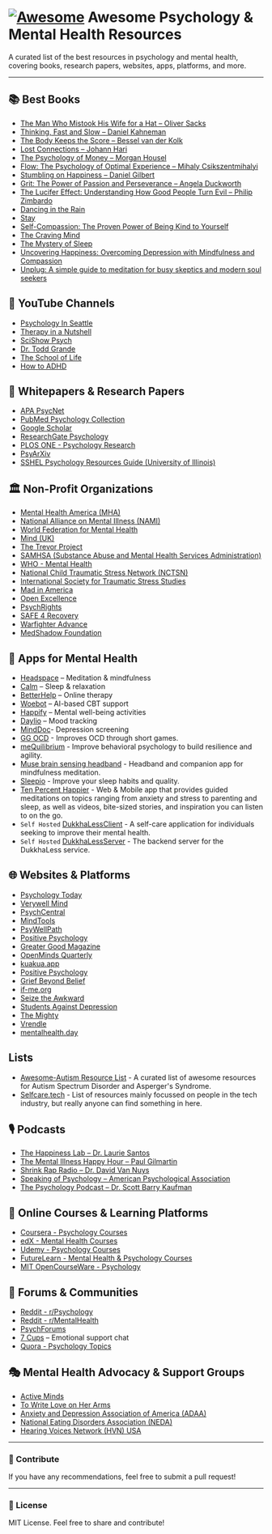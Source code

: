 # [![Awesome](https://awesome.re/badge.svg)](https://awesome.re) Awesome Psychology & Mental Health Resources  

A curated list of the best resources in psychology and mental health, covering books, research papers, websites, apps, platforms, and more.

---

## 📚 Best Books
- [The Man Who Mistook His Wife for a Hat – Oliver Sacks](https://www.goodreads.com/book/show/63697.The_Man_Who_Mistook_His_Wife_for_a_Hat_and_Other_Clinical_Tales)
- [Thinking, Fast and Slow – Daniel Kahneman](https://www.goodreads.com/book/show/11468377-thinking-fast-and-slow)
- [The Body Keeps the Score – Bessel van der Kolk](https://www.goodreads.com/book/show/18693771-the-body-keeps-the-score)
- [Lost Connections – Johann Hari](https://www.goodreads.com/book/show/34921573-lost-connections)
- [The Psychology of Money – Morgan Housel](https://www.goodreads.com/book/show/41881472-the-psychology-of-money)
- [Flow: The Psychology of Optimal Experience – Mihaly Csikszentmihalyi](https://www.goodreads.com/book/show/66354.Flow)
- [Stumbling on Happiness – Daniel Gilbert](https://www.goodreads.com/book/show/56627.Stumbling_on_Happiness)
- [Grit: The Power of Passion and Perseverance – Angela Duckworth](https://www.goodreads.com/book/show/27213329-grit)
- [The Lucifer Effect: Understanding How Good People Turn Evil – Philip Zimbardo](https://www.goodreads.com/book/show/359194.The_Lucifer_Effect)
- [Dancing in the Rain](https://books.google.com/books?id=v4WcDAEACAAJ)
- [Stay](https://www.google.com/books/edition/Stay/7QCPAQAAQBAJ)
- [Self-Compassion: The Proven Power of Being Kind to Yourself](https://books.google.nl/books?id=PDAEzLL9mscC)
- [The Craving Mind](https://books.google.com/books?id=f888DgAAQBAJ)
- [The Mystery of Sleep](https://books.google.com/books/?id=bAQ0DgAAQBAJ)
- [Uncovering Happiness: Overcoming Depression with Mindfulness and Compassion](https://books.google.com/books?id=99OcDQAAQBAJ)
- [Unplug: A simple guide to meditation for busy skeptics and modern soul seekers](https://books.google.com/books?id=O1AODQAAQBAJ)

## 🎥 YouTube Channels
- [Psychology In Seattle](https://www.youtube.com/user/PsychologyInSeattle)
- [Therapy in a Nutshell](https://www.youtube.com/c/TherapyinaNutshell)
- [SciShow Psych](https://www.youtube.com/c/scishowpsych)
- [Dr. Todd Grande](https://www.youtube.com/c/ToddGrande)
- [The School of Life](https://www.youtube.com/schooloflifechannel)
- [How to ADHD](https://www.youtube.com/c/howtoadhd)

## 📄 Whitepapers & Research Papers
- [APA PsycNet](https://psycnet.apa.org/)
- [PubMed Psychology Collection](https://pubmed.ncbi.nlm.nih.gov/)
- [Google Scholar](https://scholar.google.com/)
- [ResearchGate Psychology](https://www.researchgate.net/search/publication?q=psychology)
- [PLOS ONE - Psychology Research](https://journals.plos.org/plosone/browse/psychology)
- [PsyArXiv](https://psyarxiv.com/)
- [SSHEL Psychology Resources Guide (University of Illinois)](https://www.library.illinois.edu/sshel/psychology/psycgui/)

## 🏛️ Non-Profit Organizations
- [Mental Health America (MHA)](https://www.mhanational.org/)
- [National Alliance on Mental Illness (NAMI)](https://www.nami.org/)
- [World Federation for Mental Health](https://wfmh.global/)
- [Mind (UK)](https://www.mind.org.uk/)
- [The Trevor Project](https://www.thetrevorproject.org/)
- [SAMHSA (Substance Abuse and Mental Health Services Administration)](https://findtreatment.gov)
- [WHO - Mental Health](https://www.who.int/health-topics/mental-health)
- [National Child Traumatic Stress Network (NCTSN)](https://www.nctsn.org/)
- [International Society for Traumatic Stress Studies](https://istss.org/)
- [Mad in America](https://www.madinamerica.com/)
- [Open Excellence](https://openexcellence.org/)
- [PsychRights](https://psychrights.org/)
- [SAFE 4 Recovery](https://www.survivorsandfamiliesempowered.org/)
- [Warfighter Advance](https://www.warfighteradvance.org/)
- [MedShadow Foundation](https://medshadow.org/)

## 📱 Apps for Mental Health
- [Headspace](https://www.headspace.com/) – Meditation & mindfulness
- [Calm](https://www.calm.com/) – Sleep & relaxation
- [BetterHelp](https://www.betterhelp.com/) – Online therapy
- [Woebot](https://woebothealth.com/) – AI-based CBT support
- [Happify](https://www.happify.com/) – Mental well-being activities
- [Daylio](https://daylio.net/) – Mood tracking
- [MindDoc](https://minddoc.com/)- Depression screening
- [GG OCD](https://ggapps.net/2018/04/11/ggoc-ocd-training-app/) - Improves OCD through short games.
- [meQuilibrium](https://mequilibrium.com) - Improve behavioral psychology to build resilience and agility.
- [Muse brain sensing headband](http://www.choosemuse.com/) - Headband and companion app for mindfulness meditation.
- [Sleepio](https://www.sleepio.com/) - Improve your sleep habits and quality.
- [Ten Percent Happier](https://www.tenpercent.com/) - Web & Mobile app that provides guided meditations on topics ranging from anxiety and stress to parenting and sleep, as well as videos, bite-sized stories, and inspiration you can listen to on the go.
- `Self Hosted` [DukkhaLessClient](https://github.com/DukkhaLess/DukkhaLessClient) - A self-care application for individuals seeking to improve their mental health.
- `Self Hosted` [DukkhaLessServer](https://github.com/DukkhaLess/DukkhaLessServer) - The backend server for the DukkhaLess service.


## 🌐 Websites & Platforms
- [Psychology Today](https://www.psychologytoday.com/)
- [Verywell Mind](https://www.verywellmind.com/)
- [PsychCentral](https://psychcentral.com/)
- [MindTools](https://www.mindtools.com/)
- [PsyWellPath](https://psywellpath.com/)
- [Positive Psychology](https://positivepsychology.com/)
- [Greater Good Magazine](https://greatergood.berkeley.edu/)
- [OpenMinds Quarterly](https://www.openmindsquarterly.com/)
- [kuakua.app](https://kuakua.app/)
- [Positive Psychology](https://positivepsychology.com/)
- [Grief Beyond Belief](http://griefbeyondbelief.org)
- [if-me.org](https://www.if-me.org/)
- [Seize the Awkward](https://seizetheawkward.org/)
- [Students Against Depression](https://studentsagainstdepression.org/)
- [The Mighty](https://themighty.com)
- [Vrendle](https://vrendle.com)
- [mentalhealth.day](https://mentalhealth.day)
  
## Lists
- [Awesome-Autism Resource List](https://github.com/aspergirl-git/awesome-autism) -  A curated list of awesome resources for Autism Spectrum Disorder and Asperger's Syndrome.
- [Selfcare.tech](http://selfcare.tech/) - List of resources mainly focussed on people in the tech industry, but really anyone can find something in here.
  
## 🎙️ Podcasts
- [The Happiness Lab – Dr. Laurie Santos](https://www.happinesslab.fm/)
- [The Mental Illness Happy Hour – Paul Gilmartin](https://mentalpod.com/)
- [Shrink Rap Radio – Dr. David Van Nuys](http://shrinkrapradio.com/)
- [Speaking of Psychology – American Psychological Association](https://www.apa.org/news/podcasts/speaking-of-psychology)
- [The Psychology Podcast – Dr. Scott Barry Kaufman](https://scottbarrykaufman.com/podcast/)

## 🏫 Online Courses & Learning Platforms
- [Coursera - Psychology Courses](https://www.coursera.org/browse/health/psychology)
- [edX - Mental Health Courses](https://www.edx.org/learn/mental-health)
- [Udemy - Psychology Courses](https://www.udemy.com/courses/search/?q=psychology)
- [FutureLearn - Mental Health & Psychology Courses](https://www.futurelearn.com/subjects/psychology-and-mental-health-courses)
- [MIT OpenCourseWare - Psychology](https://ocw.mit.edu/courses/brain-and-cognitive-sciences/)

## 🧠 Forums & Communities
- [Reddit - r/Psychology](https://www.reddit.com/r/psychology/)
- [Reddit - r/MentalHealth](https://www.reddit.com/r/mentalhealth/)
- [PsychForums](https://www.psychforums.com/)
- [7 Cups](https://www.7cups.com/) – Emotional support chat
- [Quora - Psychology Topics](https://www.quora.com/topic/Psychology)

## 🎭 Mental Health Advocacy & Support Groups
- [Active Minds](https://www.activeminds.org/)
- [To Write Love on Her Arms](https://twloha.com/)
- [Anxiety and Depression Association of America (ADAA)](https://adaa.org/)
- [National Eating Disorders Association (NEDA)](https://www.nationaleatingdisorders.org/)
- [Hearing Voices Network (HVN) USA](http://www.hearingvoicesusa.org/)
---

### 🚀 Contribute
If you have any recommendations, feel free to submit a pull request!

---

### 📜 License
MIT License. Feel free to share and contribute!
